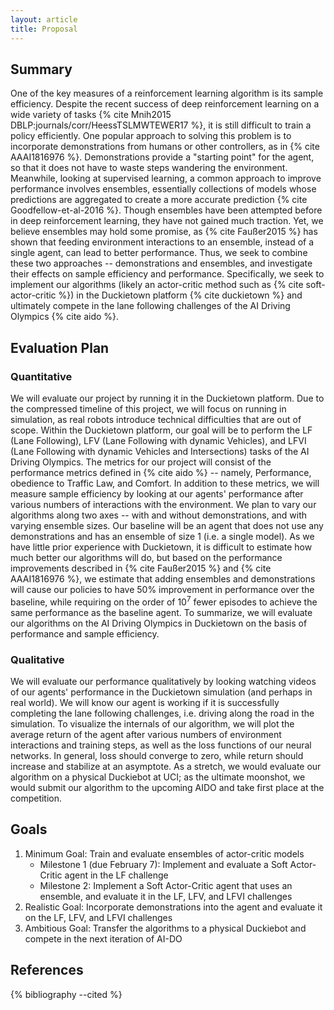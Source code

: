```yaml
---
layout: article
title: Proposal
---
```


<!--

# Project Proposal

For the proposal, you have to finalize your teams of 3, propose an idea for your
course project, describe the evaluation plan, and set up a project website with
a page for this submission. If you have a team of 2, you'll have to either find
someone to join you, or break up and join another team of 2. We expect you to
maintain a private Github repository for the code, and an associated website.

## Summary of the Project

In a paragraph mention the main idea behind your project. Focus on the problem
setup, not the solution, i.e. what is your goal? At the very least, you should
have a sentence that clearly explains the input/output semantics of your
project, i.e. what information will it take as input, and what will it produce.
Mention any applications, if any, for your project.

## Evaluation Plan

Mention how you will evaluate the success of your project. In a paragraph, focus
on the quantitative evaluation: what are the metrics, what are the baselines, by
how much you expect your approach to improve the metric, what data will you
evaluate on, etc. In another paragraph, describe what qualitative analysis you
will show to verify the project works, such as what are the sanity cases for the
approach, how will you visualize the internals of the algorithm to verify it
works, what’s your moonshot case, i.e. it’ll be awesome and impressive if you
get there. Note that these are not promises, we’re not going to hold you to what
you say here, but we want to see if you are able to think about evaluation of
your project in a critical manner.


## Goals

Next pick 3 goals. The first goal is the minimum goal. This is the minimum your
project should achieve to pass the course. The second goal is the realistic
goal, this is a goal you will likely achieve during the course and should
provide some interesting results. The third goal is the ambitious one, this
would provide you awesome results but would be difficult to achieve. For
reference think of how goals are described in crowdfunding projects like
Kickstarter.

Break down the minimum goal into 2 milestones, the first one of which should be
achieved by February 7. For the realistic goal also define 2 milestones. For the
ambitious goal define 1 milestone. The milestones have to be verifiable based on
what you define in your evaluation plan section. List the 5 milestones (in
total) as 5 bullets breaking down the 3 goals.

## Appointment with the Instructor

One member should schedule for the team an appointment with the instructor in
the week starting 01/27 (or 02/03, if no slots are available). Try to select a
time such that all members of the team can attend (there shouldn’t be conflicts,
since we are meeting during lectures). On the proposal page, mention the date
and time you have reserved the appointment for.

You can make select a time using https://calendly.com/uci-cs175rl-w20

-->

## Summary

One of the key measures of a reinforcement learning algorithm is its sample
efficiency. Despite the recent success of deep reinforcement learning on a wide
variety of tasks {% cite Mnih2015 DBLP:journals/corr/HeessTSLMWTEWER17 %}, it is
still difficult to train a policy efficiently. One popular approach to solving
this problem is to incorporate demonstrations from humans or other controllers,
as in {% cite AAAI1816976 %}. Demonstrations provide a "starting point" for the
agent, so that it does not have to waste steps wandering the environment.
Meanwhile, looking at supervised learning, a common approach to improve
performance involves ensembles, essentially collections of models whose
predictions are aggregated to create a more accurate prediction
{% cite Goodfellow-et-al-2016 %}. Though ensembles have been attempted before in
deep reinforcement learning, they have not gained much traction. Yet, we believe
ensembles may hold some promise, as {% cite Faußer2015 %} has shown that feeding
environment interactions to an ensemble, instead of a single agent, can lead to
better performance. Thus, we seek to combine these two approaches --
demonstrations and ensembles, and investigate their effects on sample efficiency
and performance. Specifically, we seek to implement our algorithms (likely an
actor-critic method such as {% cite soft-actor-critic %}) in the Duckietown
platform {% cite duckietown %} and ultimately compete in the lane following
challenges of the AI Driving Olympics {% cite aido %}.

## Evaluation Plan

### Quantitative

We will evaluate our project by running it in the Duckietown platform. Due to
the compressed timeline of this project, we will focus on running in simulation,
as real robots introduce technical difficulties that are out of scope. Within
the Duckietown platform, our goal will be to perform the LF (Lane Following),
LFV (Lane Following with dynamic Vehicles), and LFVI (Lane Following with
dynamic Vehicles and Intersections) tasks of the AI Driving Olympics. The
metrics for our project will consist of the performance metrics defined in
{% cite aido %} -- namely, Performance, obedience to Traffic Law, and Comfort.
In addition to these metrics, we will measure sample efficiency by looking at
our agents' performance after various numbers of interactions with the
environment. We plan to vary our algorithms along two axes -- with and without
demonstrations, and with varying ensemble sizes. Our baseline will be an agent
that does not use any demonstrations and has an ensemble of size 1 (i.e. a
single model). As we have little prior experience with Duckietown, it is
difficult to estimate how much better our algorithms will do, but based on the
performance improvements described in {% cite Faußer2015 %} and
{% cite AAAI1816976 %}, we estimate that adding ensembles and demonstrations
will cause our policies to have 50% improvement in performance over the
baseline, while requiring on the order of 10<sup>7</sup> fewer episodes to
achieve the same performance as the baseline agent. To summarize, we will
evaluate our algorithms on the AI Driving Olympics in Duckietown on the basis of
performance and sample efficiency.

### Qualitative

We will evaluate our performance qualitatively by looking watching videos of our
agents' performance in the Duckietown simulation (and perhaps in real world). We
will know our agent is working if it is successfully completing the lane
following challenges, i.e. driving along the road in the simulation. To
visualize the internals of our algorithm, we will plot the average return of the
agent after various numbers of environment interactions and training steps, as
well as the loss functions of our neural networks. In general, loss should
converge to zero, while return should increase and stabilize at an asymptote. As
a stretch, we would evaluate our algorithm on a physical Duckiebot at UCI; as
the ultimate moonshot, we would submit our algorithm to the upcoming AIDO and
take first place at the competition.

## Goals

1. Minimum Goal: Train and evaluate ensembles of actor-critic models
   - Milestone 1 (due February 7): Implement and evaluate a Soft Actor-Critic
     agent in the LF challenge
   - Milestone 2: Implement a Soft Actor-Critic agent that uses an ensemble, and
     evaluate it in the LF, LFV, and LFVI challenges
2. Realistic Goal: Incorporate demonstrations into the agent and evaluate it on
   the LF, LFV, and LFVI challenges
3. Ambitious Goal: Transfer the algorithms to a physical Duckiebot and compete
   in the next iteration of AI-DO

## References

{% bibliography --cited %}
